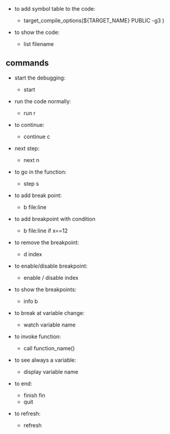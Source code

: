 - to add symbol table to the code:
    - target_compile_options(${TARGET_NAME} 
    PUBLIC
    -g3 )

- to show the code:
    - list filename 

## commands
- start the debugging:
    - start 
- run the code normally:
    - run r

- to continue:
    - continue   c

- next step:
    - next       n

- to go in the function:
    - step s

- to add break point:
    - b file:line 

- to add breakpoint with condition 
    - b file:line if x==12

- to remove the breakpoint:
    - d index  

- to enable/disable breakpoint:
    - enable / disable index 

- to show the breakpoints:
    - info b

- to break at variable change:
    - watch variable name 

- to invoke function:
    - call function_name()

- to see always a variable:
    - display variable name

- to end:
    - finish     fin
    - quit

- to refresh:
    - refresh